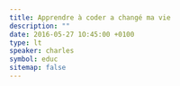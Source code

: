 ```yaml
---
title: Apprendre à coder a changé ma vie
description: ""
date: 2016-05-27 1O:45:00 +0100
type: lt
speaker: charles
symbol: educ
sitemap: false
---
```


